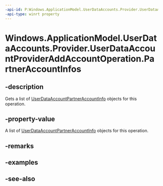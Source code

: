 ```yaml
---
-api-id: P:Windows.ApplicationModel.UserDataAccounts.Provider.UserDataAccountProviderAddAccountOperation.PartnerAccountInfos
-api-type: winrt property
---
```


<!-- Property syntax
public Windows.Foundation.Collections.IVectorView<Windows.ApplicationModel.UserDataAccounts.Provider.UserDataAccountPartnerAccountInfo> PartnerAccountInfos { get; }
-->

# Windows.ApplicationModel.UserDataAccounts.Provider.UserDataAccountProviderAddAccountOperation.PartnerAccountInfos

## -description
Gets a list of [UserDataAccountPartnerAccountInfo](userdataaccountpartneraccountinfo.md) objects for this operation.

## -property-value
A list of [UserDataAccountPartnerAccountInfo](userdataaccountpartneraccountinfo.md) objects for this operation.

## -remarks

## -examples

## -see-also
